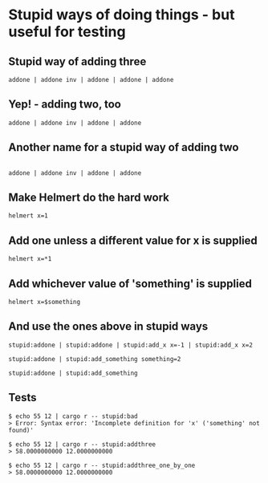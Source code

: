 # Stupid ways of doing things - but useful for testing

## Stupid way of adding three

```geodesy:way_three;
addone | addone inv | addone | addone | addone
```

## Yep! - adding two, too

```geodesy:way_too;
addone | addone inv | addone | addone
```

## Another name for a stupid way of adding two

```geodesy:way_two;

addone | addone inv | addone | addone
```

## Make Helmert do the hard work

```geodesy:addone;
helmert x=1
```

## Add one unless a different value for x is supplied

```geodesy:add_x;
helmert x=*1
```

## Add whichever value of 'something' is supplied

```geodesy:add_something;
helmert x=$something
```

## And use the ones above in stupid ways

```geodesy:addthree_one_by_one;
stupid:addone | stupid:addone | stupid:add_x x=-1 | stupid:add_x x=2
```

```geodesy:addthree;
stupid:addone | stupid:add_something something=2
```

```geodesy:bad;
stupid:addone | stupid:add_something
```

## Tests

```console
$ echo 55 12 | cargo r -- stupid:bad
> Error: Syntax error: 'Incomplete definition for 'x' ('something' not found)'
```

```console
$ echo 55 12 | cargo r -- stupid:addthree
> 58.0000000000 12.0000000000
```

```console
$ echo 55 12 | cargo r -- stupid:addthree_one_by_one
> 58.0000000000 12.0000000000
```
